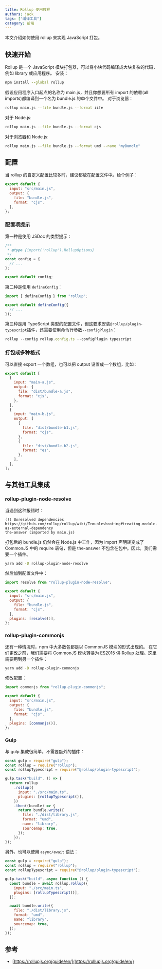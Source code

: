 ```yaml
---
title: Rollup 使用教程
authors: jack
tags: ["编译工具"]
category: 前端
---
```


本文介绍如何使用 rollup 来实现 JavaScript 打包。

<!-- truncate -->

## 快速开始

Rollup 是一个 JavaScript 模块打包器，可以将小块代码编译成大块复杂的代码，例如 library 或应用程序。
安装：

```bash
npm install --global rollup
```

假设应用程序入口起点的名称为 main.js，并且你想要所有 import 的依赖(all imports)都编译到一个名为 bundle.js 的单个文件中。
对于浏览器：

```bash
rollup main.js --file bundle.js --format iife
```

对于 Node.js:

```bash
rollup main.js --file bundle.js --format cjs
```

对于浏览器和 Node.js:

```bash
rollup main.js --file bundle.js --format umd --name "myBundle"
```

## 配置

当 rollup 的自定义配置比较多时，建议都放在配置文件中。给个例子：

```javascript title='rollup.config.js'
export default {
  input: "src/main.js",
  output: {
    file: "bundle.js",
    format: "cjs",
  },
};
```

### 配置项提示

第一种是使用 JSDoc 的类型提示：

```javascript title='rollup.config.js'
/**
 * @type {import('rollup').RollupOptions}
 */
const config = {
  // ...
};

export default config;
```

第二种是使用 `defineConfig`：

```javascript title='rollup.config.js'
import { defineConfig } from "rollup";

export default defineConfig({
  // ...
});
```

第三种是用 TypeScript 类型的配置文件，但这要求安装`@rollup/plugin-typescript`插件，还需要使用命令行参数`--configPlugin`：

```typescript
rollup --config rollup.config.ts --configPlugin typescript
```

### 打包成多种格式

可以直接 export 一个数组，也可以把 output 设置成一个数组，比如：

```javascript
export default [
  {
    input: "main-a.js",
    output: {
      file: "dist/bundle-a.js",
      format: "cjs",
    },
  },
  {
    input: "main-b.js",
    output: [
      {
        file: "dist/bundle-b1.js",
        format: "cjs",
      },
      {
        file: "dist/bundle-b2.js",
        format: "es",
      },
    ],
  },
];
```

## 与其他工具集成

### rollup-plugin-node-resolve

当遇到这种报错时：

```plain
(!) Unresolved dependencies
https://github.com/rollup/rollup/wiki/Troubleshooting#treating-module-as-external-dependency
the-answer (imported by main.js)
```

打包后的 bundle.js 仍然会在 Node.js 中工作，因为 import 声明转变成了 CommonJS 中的 require 语句，但是 the-answer 不包含在包中。因此，我们需要一个插件。

```bash
yarn add -D rollup-plugin-node-resolve
```

然后加到配置文件中：

```javascript title='rollup.config.js'
import resolve from "rollup-plugin-node-resolve";

export default {
  input: "src/main.js",
  output: {
    file: "bundle.js",
    format: "cjs",
  },
  plugins: [resolve()],
};
```

### rollup-plugin-commonjs

还有一种情况时，npm 中大多数包都是以 CommonJS 模块的形式出现的。 在它们更改之前，我们需要将 CommonJS 模块转换为 ES2015 供 Rollup 处理。这里需要用到另一个插件：

```bash
yarn add -D rollup-plugin-commonjs
```

修改配置：

```javascript title='rollup.config.js'
import commonjs from "rollup-plugin-commonjs";

export default {
  input: "src/main.js",
  output: {
    file: "bundle.js",
    format: "cjs",
  },
  plugins: [commonjs()],
};
```

### Gulp

与 gulp 集成很简单，不需要额外的插件：

```javascript
const gulp = require("gulp");
const rollup = require("rollup");
const rollupTypescript = require("@rollup/plugin-typescript");

gulp.task("build", () => {
  return rollup
    .rollup({
      input: "./src/main.ts",
      plugins: [rollupTypescript()],
    })
    .then((bundle) => {
      return bundle.write({
        file: "./dist/library.js",
        format: "umd",
        name: "library",
        sourcemap: true,
      });
    });
});
```

另外，也可以使用 `async/await` 语法：

```javascript
const gulp = require("gulp");
const rollup = require("rollup");
const rollupTypescript = require("@rollup/plugin-typescript");

gulp.task("build", async function () {
  const bundle = await rollup.rollup({
    input: "./src/main.ts",
    plugins: [rollupTypescript()],
  });

  await bundle.write({
    file: "./dist/library.js",
    format: "umd",
    name: "library",
    sourcemap: true,
  });
});
```

## 参考

- [https://rollupjs.org/guide/en/](https://rollupjs.org/guide/en/)
